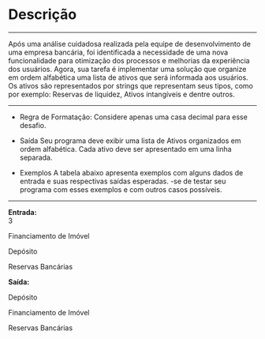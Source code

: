 # Descrição
___________________________________________________
Após uma análise cuidadosa realizada pela equipe de desenvolvimento de uma empresa bancária, foi identificada a necessidade de uma nova funcionalidade para otimização dos processos e melhorias da experiência dos usuários. Agora, sua tarefa é implementar uma solução que organize em ordem alfabética uma lista de ativos que será informada aos usuários. Os ativos são representados por strings que representam seus tipos, como por exemplo: Reservas de liquidez, Ativos intangíveis e dentre outros.
__________________________________________________

- Regra de Formatação:  Considere apenas  uma casa decimal  para esse desafio.

- Saída
Seu programa deve exibir uma lista de Ativos organizados em ordem alfabética. Cada ativo deve ser apresentado em uma linha separada.

- Exemplos
A tabela abaixo apresenta exemplos com alguns dados de entrada e suas respectivas saídas esperadas.
-se de testar seu programa com esses exemplos e com outros casos possíveis.
_______________________________
<b>Entrada:</b>                   	  
3                                        
<p>Financiamento de Imóvel </p>
<p>Depósito </p>
<p>Reservas Bancárias</p>

<b>Saída:</b> 

<p>Depósito</p>
<p>Financiamento de Imóvel</p>
<p>Reservas Bancárias</p>
